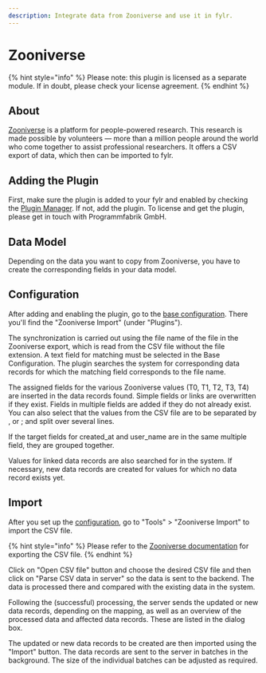 ```yaml
---
description: Integrate data from Zooniverse and use it in fylr.
---
```


# Zooniverse

{% hint style="info" %}
Please note: this plugin is licensed as a separate module. If in doubt, please check your license agreement.
{% endhint %}

## About

[Zooniverse](https://www.zooniverse.org/) is a platform for people-powered research. This research is made possible by volunteers — more than a million people around the world who come together to assist professional researchers. It offers a CSV export of data, which then can be imported to fylr.

## Adding the Plugin

First, make sure the plugin is added to your fylr and enabled by checking the [Plugin Manager](../../for-administrators/plugin-manager.md). If not, add the plugin. To license and get the plugin, please get in touch with Programmfabrik GmbH.

## Data Model

Depending on the data you want to copy from Zooniverse, you have to create the corresponding fields in your data model.

## Configuration

After adding and enabling the plugin, go to the [base configuration](../../for-administrators/readme/). There you'll find the "Zooniverse Import" (under "Plugins").



The synchronization is carried out using the file name of the file in the Zooniverse export, which is read from the CSV file without the file extension. A text field for matching must be selected in the Base Configuration. The plugin searches the system for corresponding data records for which the matching field corresponds to the file name.

The assigned fields for the various Zooniverse values (T0, T1, T2, T3, T4) are inserted in the data records found. Simple fields or links are overwritten if they exist. Fields in multiple fields are added if they do not already exist. You can also select that the values from the CSV file are to be separated by , or ; and split over several lines.

If the target fields for created\_at and user\_name are in the same multiple field, they are grouped together.

Values for linked data records are also searched for in the system. If necessary, new data records are created for values for which no data record exists yet.

## Import

After you set up the [configuration](zooniverse.md#configuration), go to "Tools" > "Zooniverse Import" to import the CSV file.&#x20;

{% hint style="info" %}
Please refer to the [Zooniverse documentation](https://help.zooniverse.org/next-steps/data-exports/) for exporting the CSV file.
{% endhint %}

Click on "Open CSV file" button and choose the desired CSV file and then click on "Parse CSV data in server" so the data is sent to the backend. The data is processed there and compared with the existing data in the system.

Following the (successful) processing, the server sends the updated or new data records, depending on the mapping, as well as an overview of the processed data and affected data records. These are listed in the dialog box.

The updated or new data records to be created are then imported using the "Import" button. The data records are sent to the server in batches in the background. The size of the individual batches can be adjusted as required.
